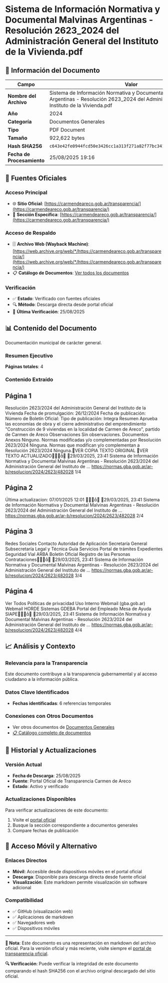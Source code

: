 # Sistema de Información Normativa y Documental Malvinas Argentinas - Resolución 2623_2024 del Administración General del Instituto de la Vivienda.pdf

## 📄 Información del Documento

| Campo | Valor |
|-------|--------|
| **Nombre del Archivo** | Sistema de Información Normativa y Documental Malvinas Argentinas - Resolución 2623_2024 del Administración General del Instituto de la Vivienda.pdf |
| **Año** | 2024 |
| **Categoría** | Documentos Generales |
| **Tipo** | PDF Document |
| **Tamaño** | 922,622 bytes |
| **Hash SHA256** | `c643e42fe0944fcd50e3426cc1a313f271a82f77bc341fdc39f8c43d8c34acf6` |
| **Fecha de Procesamiento** | 25/08/2025 19:16 |

## 🔗 Fuentes Oficiales

### Acceso Principal
- 🌐 **Sitio Oficial**: [https://carmendeareco.gob.ar/transparencia/](https://carmendeareco.gob.ar/transparencia/)
- 📁 **Sección Específica**: [https://carmendeareco.gob.ar/transparencia/](https://carmendeareco.gob.ar/transparencia/)

### Acceso de Respaldo
- 🗄️ **Archivo Web (Wayback Machine)**: [https://web.archive.org/web/*/https://carmendeareco.gob.ar/transparencia/](https://web.archive.org/web/*/https://carmendeareco.gob.ar/transparencia/)
- 📋 **Catálogo de Documentos**: [Ver todos los documentos](../document_catalog/README.md)

### Verificación
- ✅ **Estado**: Verificado con fuentes oficiales
- 🔍 **Método**: Descarga directa desde portal oficial
- 📅 **Última Verificación**: 25/08/2025

## 📊 Contenido del Documento

Documentación municipal de carácter general.

### Resumen Ejecutivo

**Páginas totales**: 4

### Contenido Extraído

## Página 1

Resolución 2623/2024
del Administración General del Instituto de la Vivienda
Fecha de promulgación: 26/12/2024
Fecha de publicación:
Número de Boletín Oficial:
Tipo de publicación: Integra
Resumen
Aprueba las economías de obra y el cierre administrativo del emprendimiento
"Construcción de 9 viviendas en la localidad de Carmen de Areco", partido de Carmen
de Areco
Observaciones
Sin observaciones.
Documentos
Anexos
Ninguno.
Normas modificadas y/o complementadas por
Resolución 2623/2024
Ninguna.
Normas que modifican y/o complementan a
Resolución 2623/2024
Ninguna.VER COPIA TEXTO ORIGINAL
VER TEXTO ACTUALIZADO
29/03/2025, 23:41 Sistema de Información Normativa y Documental Malvinas Argentinas - Resolución 2623/2024 del Administración General del Instituto de …
https://normas.gba.gob.ar/ar-b/resolucion/2024/2623/482028 1/4

## Página 2

Última actualizacion: 07/01/2025 12:01

29/03/2025, 23:41 Sistema de Información Normativa y Documental Malvinas Argentinas - Resolución 2623/2024 del Administración General del Instituto de …
https://normas.gba.gob.ar/ar-b/resolucion/2024/2623/482028 2/4

## Página 3

Redes Sociales
Contacto
Autoridad de Aplicación
Secretaría General
Subsecretaría Legal y Técnica
Guía Servicios
Portal de trámites
Expedientes
Seguridad Vial
ARBA
Boletín Oficial
Registro de las Personas
Contrataciones
29/03/2025, 23:41 Sistema de Información Normativa y Documental Malvinas Argentinas - Resolución 2623/2024 del Administración General del Instituto de …
https://normas.gba.gob.ar/ar-b/resolucion/2024/2623/482028 3/4

## Página 4

Ver Todos
Políticas de privacidad
Uso Interno
Webmail (gba.gob.ar)
Webmail HORDE
Sistemas
GDEBA
Portal del Empleado
Mesa de Ayuda
SIAPE
29/03/2025, 23:41 Sistema de Información Normativa y Documental Malvinas Argentinas - Resolución 2623/2024 del Administración General del Instituto de …
https://normas.gba.gob.ar/ar-b/resolucion/2024/2623/482028 4/4



## 📈 Análisis y Contexto

### Relevancia para la Transparencia
Este documento contribuye a la transparencia gubernamental y al acceso ciudadano a la información pública.

### Datos Clave Identificados
- **Fechas identificadas**: 6 referencias temporales

### Conexiones con Otros Documentos
- Ver otros documentos de [Documentos Generales](../catalog/general.md)
- [📋 Catálogo completo de documentos](../document_catalog/README.md)

## 🔄 Historial y Actualizaciones

### Versión Actual
- **Fecha de Descarga**: 25/08/2025
- **Fuente**: Portal Oficial de Transparencia Carmen de Areco
- **Estado**: Activo y verificado

### Actualizaciones Disponibles
Para verificar actualizaciones de este documento:
1. Visite el [portal oficial](https://carmendeareco.gob.ar/transparencia/)
2. Busque la sección correspondiente a documentos generales
3. Compare fechas de publicación

## 📱 Acceso Móvil y Alternativo

### Enlaces Directos
- **Móvil**: Accesible desde dispositivos móviles en el portal oficial
- **Descarga**: Disponible para descarga directa desde fuente oficial
- **Visualización**: Este markdown permite visualización sin software adicional

### Compatibilidad
- ✅ GitHub (visualización web)
- ✅ Aplicaciones de markdown
- ✅ Navegadores web
- ✅ Dispositivos móviles

---

**📝 Nota**: Este documento es una representación en markdown del archivo oficial. 
Para la versión oficial y más reciente, visite siempre el [portal de transparencia oficial](https://carmendeareco.gob.ar/transparencia/).

**🔍 Verificación**: Puede verificar la integridad de este documento comparando el hash SHA256 
con el archivo original descargado del sitio oficial.
